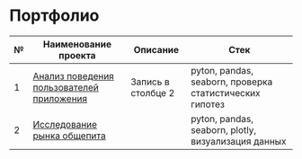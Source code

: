 # Портфолио

|№|Наименование проекта|Описание|Стек|
|-|-|--------|---|
|1|[Анализ поведения пользователей приложения](https://github.com/Svyazhina/Edu/tree/main/Project_1)|Запись в столбце 2|pyton, pandas, seaborn, проверка статистических гипотез|
|2|[Исследование рынка общепита](https://github.com/Svyazhina/Portfolio/tree/main/Project_2)| |pyton, pandas, seaborn, plotly, визуализация данных |


